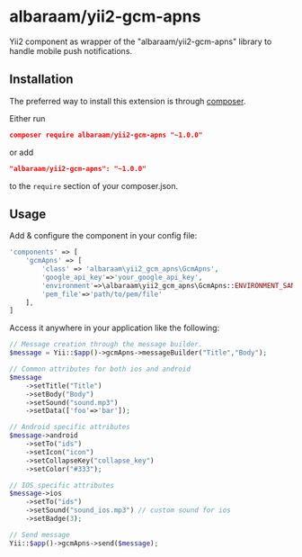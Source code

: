 # albaraam/yii2-gcm-apns

Yii2 component as wrapper of the "albaraam/yii2-gcm-apns" library to handle mobile push notifications.


Installation
------------

The preferred way to install this extension is through [composer](http://getcomposer.org/download/).

Either run

```json
composer require albaraam/yii2-gcm-apns "~1.0.0"
```

or add

```json
"albaraam/yii2-gcm-apns": "~1.0.0"
```

to the `require` section of your composer.json.


Usage
------------
Add & configure the component in your config file:

```php
'components' => [
    'gcmApns' => [
        'class' => 'albaraam\yii2_gcm_apns\GcmApns',
        'google_api_key'=>'your_google_api_key',
        'environment'=>\albaraam\yii2_gcm_apns\GcmApns::ENVIRONMENT_SANDBOX,
        'pem_file'=>'path/to/pem/file'
    ],
]
```

Access it anywhere in your application like the following:

```php
// Message creation through the message builder.
$message = Yii::$app()->gcmApns->messageBuilder("Title","Body");

// Common attributes for both ios and android
$message
	->setTitle("Title")
	->setBody("Body")
	->setSound("sound.mp3")
	->setData(['foo'=>'bar']);

// Android specific attributes
$message->android
	->setTo("ids")
	->setIcon("icon")
	->setCollapseKey("collapse_key")
	->setColor("#333");

// IOS specific attributes
$message->ios
	->setTo("ids")
	->setSound("sound_ios.mp3") // custom sound for ios
	->setBadge(3);

// Send message
Yii::$app()->gcmApns->send($message);

```
